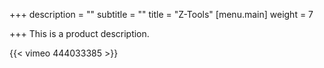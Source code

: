 +++
description = ""
subtitle = ""
title = "Z-Tools"
[menu.main]
weight = 7

+++
This is a product description.

{{< vimeo 444033385 >}}
